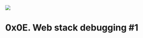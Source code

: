 <img src="https://s3.amazonaws.com/intranet-projects-files/holbertonschool-sysadmin_devops/271/B4eeypV.jpg">

# 0x0E. Web stack debugging #1
